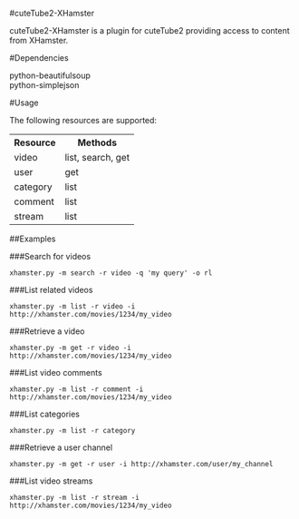 #cuteTube2-XHamster

cuteTube2-XHamster is a plugin for cuteTube2 providing access to content from XHamster.

#Dependencies

python-beautifulsoup  
python-simplejson

#Usage

The following resources are supported:

<table>
    <tr>
        <th>Resource</th>
        <th>Methods</th>
    </tr>
    <tr>
        <td>video</td>
        <td>list, search, get</td>
    </tr>
    <tr>
        <td>user</td>
        <td>get</td>
    </tr>
    <tr>
        <td>category</td>
        <td>list</td>
    </tr>
    <tr>
        <td>comment</td>
        <td>list</td>
    </tr>
    <tr>
        <td>stream</td>
        <td>list</td>
    </tr>
</table>

##Examples

###Search for videos

    xhamster.py -m search -r video -q 'my query' -o rl

###List related videos
    
    xhamster.py -m list -r video -i http://xhamster.com/movies/1234/my_video

###Retrieve a video
    
    xhamster.py -m get -r video -i http://xhamster.com/movies/1234/my_video
    
###List video comments
    
    xhamster.py -m list -r comment -i http://xhamster.com/movies/1234/my_video

###List categories
    
    xhamster.py -m list -r category

###Retrieve a user channel
    
    xhamster.py -m get -r user -i http://xhamster.com/user/my_channel

###List video streams
    
    xhamster.py -m list -r stream -i http://xhamster.com/movies/1234/my_video
